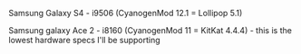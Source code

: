 Samsung Galaxy S4 - i9506 (CyanogenMod 12.1 = Lollipop 5.1)

Samsung galaxy Ace 2 - i8160 (CyanogenMod 11 = KitKat 4.4.4) - this is the lowest hardware specs I'll be supporting
